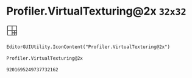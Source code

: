 # Profiler.VirtualTexturing@2x `32x32`
<img src="/img/Profiler.VirtualTexturing@2x.png" width=32 height=32>

``` CSharp
EditorGUIUtility.IconContent("Profiler.VirtualTexturing@2x")
```
```
Profiler.VirtualTexturing@2x
```
```
9201695249737732162
```
